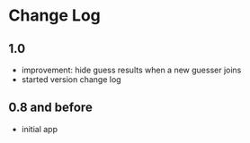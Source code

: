 # Change Log

## 1.0

- improvement: hide guess results when a new guesser joins
- started version change log

## 0.8 and before

- initial app

